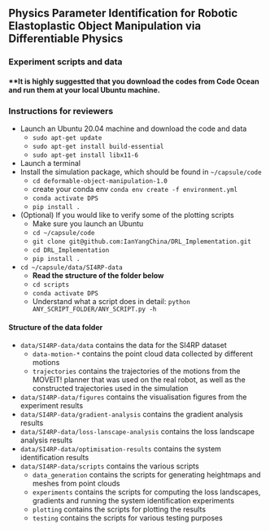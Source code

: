 ## Physics Parameter Identification for Robotic Elastoplastic Object Manipulation via Differentiable Physics
### Experiment scripts and data
#### **It is highly suggestted that you download the codes from Code Ocean and run them at your local Ubuntu machine.

### Instructions for reviewers
- Launch an Ubuntu 20.04 machine and download the code and data
  - `sudo apt-get update`
  - `sudo apt-get install build-essential`
  - `sudo apt-get install libx11-6`
- Launch a terminal
- Install the simulation package, which should be found in `~/capsule/code`
  - `cd deformable-object-manipulation-1.0`
  - create your conda env `conda env create -f environment.yml`
  - `conda activate DPS`
  - `pip install .`
- (Optional) If you would like to verify some of the plotting scripts
  - Make sure you launch an Ubuntu
  - `cd ~/capsule/code` 
  - `git clone git@github.com:IanYangChina/DRL_Implementation.git`
  - `cd DRL_Implementation`
  - `pip install .`
- `cd ~/capsule/data/SI4RP-data`
  - **Read the structure of the folder below**
  - `cd scripts`
  - `conda activate DPS`
  - Understand what a script does in detail: `python ANY_SCRIPT_FOLDER/ANY_SCRIPT.py -h`

#### Structure of the data folder
- `data/SI4RP-data/data` contains the data for the SI4RP dataset
  - `data-motion-*` contains the point cloud data collected by different motions
  - `trajectories` contains the trajectories of the motions from the MOVEIT! planner that was used on the real robot, as well as the constructed trajectories used in the simulation
- `data/SI4RP-data/figures` contains the visualisation figures from the experiment results
- `data/SI4RP-data/gradient-analysis` contains the gradient analysis results
- `data/SI4RP-data/loss-lanscape-analysis` contains the loss landscape analysis results
- `data/SI4RP-data/optimisation-results` contains the system identification results
- `data/SI4RP-data/scripts` contains the various scripts
  - `data_generation` contains the scripts for generating heightmaps and meshes from point clouds
  - `experiments` contains the scripts for computing the loss landscapes, gradients and running the system identification experiments
  - `plotting` contains the scripts for plotting the results
  - `testing` contains the scripts for various testing purposes